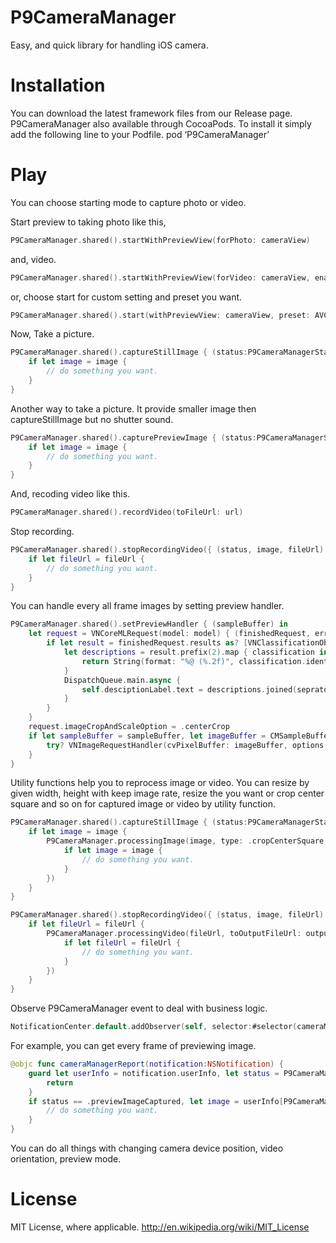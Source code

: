 P9CameraManager
============

Easy, and quick library for handling iOS camera.

# Installation

You can download the latest framework files from our Release page.
P9CameraManager also available through CocoaPods. To install it simply add the following line to your Podfile.
pod ‘P9CameraManager’

# Play

You can choose starting mode to capture photo or video.

Start preview to taking photo like this,

```swift
P9CameraManager.shared().startWithPreviewView(forPhoto: cameraView)
```

and, video.

```swift
P9CameraManager.shared().startWithPreviewView(forVideo: cameraView, enableAudio: false)
```

or, choose start for custom setting and preset you want.

```swift
P9CameraManager.shared().start(withPreviewView: cameraView, preset: AVCaptureSessionPreset3840x2160, enableVideo: true, enableAudio: false)
```

Now, Take a picture.

```swift
P9CameraManager.shared().captureStillImage { (status:P9CameraManagerStatus, image:UIImage?, fileUrl:URL?) in
    if let image = image {
        // do something you want.
    }
}
```

Another way to take a picture. It provide smaller image then captureStillImage but no shutter sound.

```swift
P9CameraManager.shared().capturePreviewImage { (status:P9CameraManagerStatus, image:UIImage?, fileUrl:URL?) in
    if let image = image {
        // do something you want.
    }
}
```

And, recoding video like this.

```swift
P9CameraManager.shared().recordVideo(toFileUrl: url)
```

Stop recording.

```swift
P9CameraManager.shared().stopRecordingVideo({ (status, image, fileUrl) in
    if let fileUrl = fileUrl {
        // do something you want.
    }
}
```

You can handle every all frame images by setting preview handler.
```swift
P9CameraManager.shared().setPreviewHandler { (sampleBuffer) in
    let request = VNCoreMLRequest(model: model) { (finishedRequest, error) in
        if let result = finishedRequest.results as? [VNClassificationObservation] {
            let descriptions = result.prefix(2).map { classification in
                return String(format: "%@ (%.2f)", classification.identifier, classification.confidence)
            }
            DispatchQueue.main.async {
                self.desciptionLabel.text = descriptions.joined(seprator: "\n")
            }
        }
    }
    request.imageCropAndScaleOption = .centerCrop
    if let sampleBuffer = sampleBuffer, let imageBuffer = CMSampleBufferGetImageBuffer(sampleBuffer) {
        try? VNImageRequestHandler(cvPixelBuffer: imageBuffer, options: [:]).perform([request])
    }
}
```

Utility functions help you to reprocess image or video.
You can resize by given width, height with keep image rate, resize the you want or crop center square and so on for captured image or video by utility function.

```swift
P9CameraManager.shared().captureStillImage { (status:P9CameraManagerStatus, image:UIImage?, fileUrl:URL?) in
    if let image = image {
        P9CameraManager.processingImage(image, type: .cropCenterSquare, referenceSize: .zero, completion: { (status, image, fileUrl) in
            if let image = image {
                // do something you want.
            }
        })
    }
}

P9CameraManager.shared().stopRecordingVideo({ (status, image, fileUrl) in
    if let fileUrl = fileUrl {
        P9CameraManager.processingVideo(fileUrl, toOutputFileUrl: outputFileUrl, type: .cropCenterSquare, referenceSize: .zero, preset: AVAssetExportPresetHighestQuality, completion: { (status, image, fileUrl) in
            if let fileUrl = fileUrl {
                // do something you want.
            }
        })
    }
}
```

Observe P9CameraManager event to deal with business logic.

```swift
NotificationCenter.default.addObserver(self, selector:#selector(cameraManagerReport), name:NSNotification.Name(rawValue: P9CameraManagerNotification), object:nil)
```

For example, you can get every frame of previewing image.

```swift
@objc func cameraManagerReport(notification:NSNotification) {
    guard let userInfo = notification.userInfo, let status = P9CameraManagerStatus(rawValue: userInfo[P9CameraManagerNotifyParameterKeyStatus] as? Int ?? 0) else {
        return
    }
    if status == .previewImageCaptured, let image = userInfo[P9CameraManagerNotifyParameterKeyImage] as? UIImage {
        // do something you want.
    }
}
```

You can do all things with changing camera device position, video orientation, preview mode.

# License

MIT License, where applicable. http://en.wikipedia.org/wiki/MIT_License
